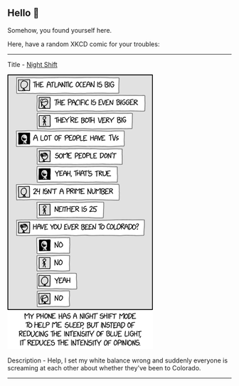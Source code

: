 ## Hello 👀

Somehow, you found yourself here.

Here, have a random XKCD comic for your troubles:

-----------------------------------

Title - [Night Shift](https://xkcd.com/2112)

![Night Shift](./random_comic.png)

Description - Help, I set my white balance wrong and suddenly everyone is screaming at each other about whether they've been to Colorado.

-----------------------------------